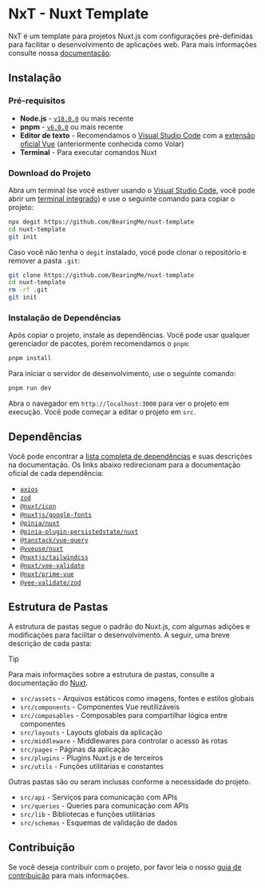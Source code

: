 # NxT - Nuxt Template

NxT é um template para projetos Nuxt.js com configurações pré-definidas para facilitar o desenvolvimento de aplicações web. Para mais informações consulte nossa [documentação](https://bearingme.github.io/nuxt-template/).

## Instalação

### Pré-requisitos

- **Node.js** - [`v18.0.0`](https://nodejs.org/en) ou mais recente
- **pnpm** - [`v6.0.0`](https://pnpm.io/) ou mais recente
- **Editor de texto** - Recomendamos o [Visual Studio Code](https://code.visualstudio.com/) com a [extensão oficial Vue](https://marketplace.visualstudio.com/items?itemName=Vue.volar) (anteriormente conhecida como Volar)
- **Terminal** - Para executar comandos Nuxt

### Download do Projeto

Abra um terminal (se você estiver usando o [Visual Studio Code](https://code.visualstudio.com), você pode abrir um [terminal integrado](https://code.visualstudio.com/docs/editor/integrated-terminal)) e use o seguinte comando para copiar o projeto:

```bash
npx degit https://github.com/BearingMe/nuxt-template
cd nuxt-template
git init
```

Caso você não tenha o `degit` instalado, você pode clonar o repositório e remover a pasta `.git`:

```bash
git clone https://github.com/BearingMe/nuxt-template
cd nuxt-template
rm -rf .git
git init
```

### Instalação de Dependências

Após copiar o projeto, instale as dependências. Você pode usar qualquer gerenciador de pacotes, porém recomendamos o `pnpm`:

```bash
pnpm install
```

Para iniciar o servidor de desenvolvimento, use o seguinte comando:

```bash
pnpm run dev
```

Abra o navegador em `http://localhost:3000` para ver o projeto em execução. Você pode começar a editar o projeto em `src`.

## Dependências

Você pode encontrar a [lista completa de dependências](https://bearingme.github.io/nuxt-template/docs/dependencies.html) e suas descrições na documentação. Os links abaixo redirecionam para a documentação oficial de cada dependência:

- [`axios`](https://axios-http.com/)
- [`zod`](https://zod.dev/)
- [`@nuxt/icon`](https://nuxt.com/modules/icon)
- [`@nuxtjs/google-fonts`](https://google-fonts.nuxtjs.org/)
- [`@pinia/nuxt`](https://pinia.vuejs.org/)
- [`@pinia-plugin-persistedstate/nuxt`](https://prazdevs.github.io/pinia-plugin-persistedstate/)
- [`@tanstack/vue-query`](https://tanstack.com/query/latest/docs/framework/react/overview)
- [`@vueuse/nuxt`](https://vueuse.org/guide/)
- [`@nuxtjs/tailwindcss`](https://tailwindcss.nuxtjs.org/)
- [`@nuxt/vee-validate`](https://nuxt.com/modules/vee-validate)
- [`@nuxt/prime-vue`](https://www.primefaces.org/)
- [`@vee-validate/zod`](https://vee-validate.logaretm.com/v4/guide/integrations/zod.html)

## Estrutura de Pastas

A estrutura de pastas segue o padrão do Nuxt.js, com algumas adições e modificações para facilitar o desenvolvimento. A seguir, uma breve descrição de cada pasta:

> [!TIP]
> Para mais informações sobre a estrutura de pastas, consulte a documentação do [Nuxt](https://nuxt.com/docs/guide/directory-structure/nuxt).

- `src/assets` - Arquivos estáticos como imagens, fontes e estilos globais
- `src/components` - Componentes Vue reutilizáveis
- `src/composables` - Composables para compartilhar lógica entre componentes
- `src/layouts` - Layouts globais da aplicação
- `src/middleware` - Middlewares para controlar o acesso às rotas
- `src/pages` - Páginas da aplicação
- `src/plugins` - Plugins Nuxt.js e de terceiros
- `src/utils` - Funções utilitárias e constantes

Outras pastas são ou seram inclusas conforme a necessidade do projeto.

- `src/api` - Serviços para comunicação com APIs
- `src/queries` - Queries para comunicação com APIs
- `src/lib` - Bibliotecas e funções utilitárias
- `src/schemas` - Esquemas de validação de dados

## Contribuição

Se você deseja contribuir com o projeto, por favor leia o nosso [guia de contribuição](https://github.com/BearingMe/nuxt-template/blob/main/CONTRIBUTING.md.md) para mais informações.
